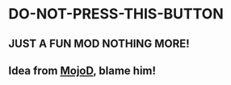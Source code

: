# DO-NOT-PRESS-THIS-BUTTON

## JUST A FUN MOD NOTHING MORE!
## Idea from [MojoD](https://www.twitch.tv/mojod), blame him!